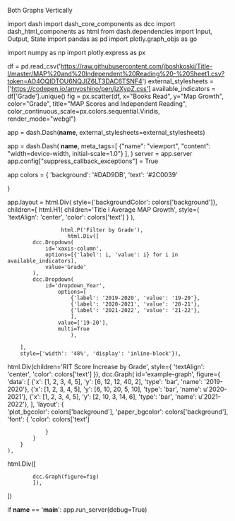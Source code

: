 Both Graphs Vertically

import dash
import dash_core_components as dcc
import dash_html_components as html
from dash.dependencies import Input, Output, State
import pandas as pd
import plotly.graph_objs as go

import numpy as np
import plotly.express as px

df = pd.read_csv('https://raw.githubusercontent.com/jboshkoski/Title-I/master/MAP%20and%20Independent%20Reading%20-%20Sheet1.csv?token=AO4OQIDTOU6NQJIZ6LT3DAC6TSNF4')
external_stylesheets = ['https://codepen.io/amyoshino/pen/jzXypZ.css']
available_indicators = df['Grade'].unique()
fig = px.scatter(df, x="Books Read", y="Map Growth", color="Grade", title="MAP Scores and Independent Reading",
                color_continuous_scale=px.colors.sequential.Viridis, render_mode="webgl")


app = dash.Dash(__name__, external_stylesheets=external_stylesheets)
    


app = dash.Dash(
    __name__,
    meta_tags=[
        {"name": "viewport", "content": "width=device-width, initial-scale=1.0"}
    ],
)
server = app.server
app.config["suppress_callback_exceptions"] = True

app
colors = {
    'background': '#DAD9DB',
    'text': '#2C0039'
 
}

app.layout = html.Div(
    style={'backgroundColor': colors['background']}, children=[
 html.H1(
        children='Title I Average MAP Growth',
        style={
            'textAlign': 'center',
            'color': colors['text']
        }
    ),
   
 
     
                     
                     html.P('Filter by Grade'),
                       html.Div([
            dcc.Dropdown(
                id='xaxis-column',
                options=[{'label': i, 'value': i} for i in available_indicators],
                value='Grade'
            ), 
            dcc.Dropdown(
                id='dropdown_Year',
                    options=[
                        {'label': '2019-2020', 'value': '19-20'},
                        {'label': '2020-2021', 'value': '20-21'},
                        {'label': '2021-2022', 'value': '21-22'},
                        ],
                    value=['19-20'],
                    multi=True
                        ),
            
        ],
        style={'width': '48%', 'display': 'inline-block'}),
        


                  
html.Div(children='RIT Score Increase by Grade', style={
            'textAlign': 'center',
            'color': colors['text']
        }),
dcc.Graph(
        id='example-graph',
        figure={
            'data': [
                {'x': [1, 2, 3, 4, 5], 'y': [6, 12, 12, 40, 2], 'type': 'bar', 'name': '2019-2020'},
                {'x': [1, 2, 3, 4, 5], 'y': [6, 10, 20, 5, 10], 'type': 'bar', 'name': u'2020-2021'},
                {'x': [1, 2, 3, 4, 5], 'y': [2, 10, 3, 14, 6], 'type': 'bar', 'name': u'2021-2022'},
            ],
            'layout': {  
                'plot_bgcolor': colors['background'],
                'paper_bgcolor': colors['background'],
                'font': {
                    'color': colors['text']                 
                
                }
            }
        }
    ),
html.Div([ 
     
            dcc.Graph(figure=fig)
            ]),

])


if __name__ == '__main__':
    app.run_server(debug=True)
